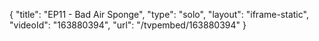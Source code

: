 {
    "title": "EP11 - Bad Air Sponge",
    "type": "solo",
    "layout": "iframe-static",
    "videoId": "163880394",
    "url": "\/tvpembed\/163880394"
}